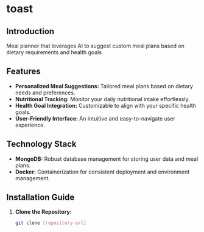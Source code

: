 # toast

## Introduction
Meal planner that leverages AI to suggest custom meal plans based on dietary requirements and health goals

## Features
- **Personalized Meal Suggestions:** Tailored meal plans based on dietary needs and preferences.
- **Nutritional Tracking:** Monitor your daily nutritional intake effortlessly.
- **Health Goal Integration:** Customizable to align with your specific health goals.
- **User-Friendly Interface:** An intuitive and easy-to-navigate user experience.

## Technology Stack
- **MongoDB:** Robust database management for storing user data and meal plans.
- **Docker:** Containerization for consistent deployment and environment management.

## Installation Guide
1. **Clone the Repository:**
   ```bash
   git clone [repository-url]
